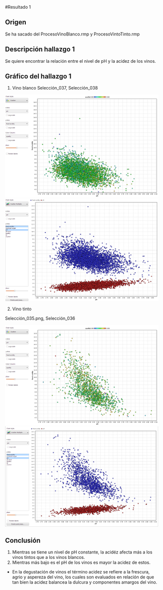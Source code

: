 #Resultado 1

## Origen
Se ha sacado del ProcesoVinoBlanco.rmp y ProcesoVintoTinto.rmp

## Descripción hallazgo 1
Se quiere encontrar la relación entre el nivel de pH y la acidez de los vinos.


## Gráfico del hallazgo 1

1. Vino blanco
Selección_037,  Selección_038

![Vino blanco](https://github.com/hectorivan666/uasb_analytics/blob/master/Selecci%C3%B3n_038.png "Vino blanco")
![Vino blanco2](https://github.com/hectorivan666/uasb_analytics/blob/master/Selecci%C3%B3n_037.png "Vino blanco2")



2. Vino tinto

Selección_035.png, Selección_036

![Vino Tinto](https://github.com/hectorivan666/uasb_analytics/blob/master/Selecci%C3%B3n_035.png "Vino Tinto")
![Vino Tinto2](https://github.com/hectorivan666/uasb_analytics/blob/master/Selecci%C3%B3n_036.png "Vino Tinto2")


## Conclusión

1. Mientras se tiene un nivel de pH constante, la acidéz afecta más a los vinos tintos que a los vinos blancos.
2. Mientras más bajo es el pH de los vinos es mayor la acidez de estos.

* En la degustación de vinos el término acidez se refiere a la frescura, agrio y aspereza del vino, los cuales son evaluados en relación de que tan bien la acidez balancea la dulcura y componentes amargos del vino.



